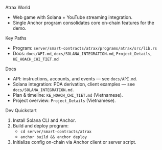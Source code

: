 Atrax World

- Web game with Solana + YouTube streaming integration.
- Single Anchor program consolidates core on-chain features for the demo.

Key Paths
- Program: `server/smart-contracts/atrax/programs/atrax/src/lib.rs`
- Docs: `docs/API.md`, `docs/SOLANA_INTEGRATION.md`, `Project_Details`, `KE_HOACH_CHI_TIET.md`

Docs
- API: instructions, accounts, and events — see `docs/API.md`.
- Solana integration: PDA derivation, client examples — see `docs/SOLANA_INTEGRATION.md`.
- Plan & timeline: `KE_HOACH_CHI_TIET.md` (Vietnamese).
- Project overview: `Project_Details` (Vietnamese).

Dev Quickstart
1) Install Solana CLI and Anchor.
2) Build and deploy program:
   - `cd server/smart-contracts/atrax`
   - `anchor build && anchor deploy`
3) Initialize config on-chain via Anchor client or server script.
